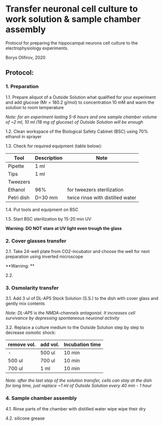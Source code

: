 Transfer neuronal cell culture to work solution & sample chamber assembly
=========================================================================

Protocol for preparing the hippocampal neurons cell culture to the electrophysiology experiments.

Borys Olifirov, 2020

## Protocol:
### 1. Preparation

1.1. Prepare aliquot of a Outside Solution what qualified for your experiment and add glucose (Mr = 180.2 g/mol) to concentration 10 mM and 
warm the solution to room temperature

*Note: for an experiment lasting 5-6 hours and one sample chamber volume of ~2 ml, 10 ml (18 mg of glucose) of Outside Solution will be enough*

1.2. Clean workspace of the Biological Safety Cabinet (BSC) using 70% ethanol in sprayer

1.3. Check for required equipment (table below):


| Tool       | Description                  | Note                                        | 
|------------|------------------------------|---------------------------------------------|
| Pipette    | 1 ml                         |                                             |
| Tips       | 1 ml                         |                                             |
| Tweezers   |                              |                                             |
| Ethanol    | 96%                          | for tweezers sterilization                  |
| Petri dish | D=30 mm                      | twice rinse with distilled water            |


1.4. Put tools and equipment on BSC
    
1.5. Start BSC sterilization by 15-20 min UV

**Warning: DO NOT stare at UV light even trough the glass**


### 2. Cover glasses transfer
    
2.1. Take 24-well plate from CO2-incubator and choose the well for next preparation using inverted microscope

**Warning: **

2.2. 


### 3. Osmolarity transfer

3.1. Add 3 ul of DL-AP5 Stock Solution (S.S.) to the dish with cover glass and gently mix contents

*Note: DL-AP5 is the NMDA-channels antagonist. It increases cell survivance by depressing spontaneous neuronal activity*

3.2. Replace a culture medium to the Outside Solution step by step to decrease osmotic shock:

|  remove vol.  |  add vol.  |  Incubation time  |
|---------------|------------|-------------------|
|      -        |  500 ul    |  10 min           | 
|  500 ul       |  700 ul    |  10 min           |
|  700 ul       |  1 ml      |  10 min           |

*Note: after the last step of the solution transfer, cells can stay at the dish for long time,  just replace ~1 ml of Outside Solution every 40 min - 1 hour*


### 4. Sample chamber assembly

4.1. Rinse parts of the chamber with distilled water wipe wipe their dry

4.2. silicone grease